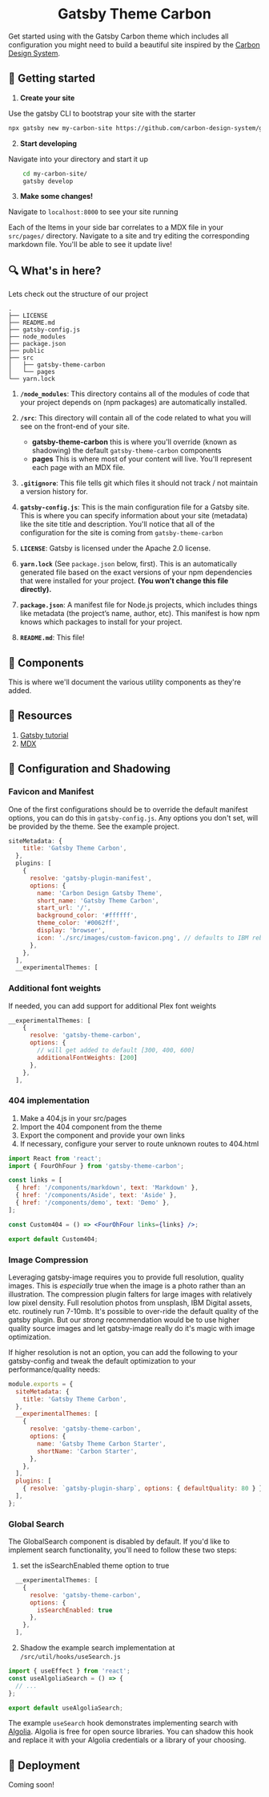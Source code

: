 <h1 align="center">
  Gatsby Theme Carbon
</h1>

Get started using with the Gatsby Carbon theme which includes all configuration you might need to build a beautiful site inspired by the [Carbon Design System](https://www.carbondesignsystem.com).

## 🧗 Getting started

1. **Create your site**

Use the gatsby CLI to bootstrap your site with the starter

```sh
npx gatsby new my-carbon-site https://github.com/carbon-design-system/gatsby-starter-carbon-theme
```

2. **Start developing**

Navigate into your directory and start it up

```sh
    cd my-carbon-site/
    gatsby develop
```

3. **Make some changes!**

Navigate to `localhost:8000` to see your site running

Each of the Items in your side bar correlates to a MDX file in your `src/pages/` directory. Navigate to a site and try editing the corresponding markdown file. You'll be able to see it update live!

## 🔍 What's in here?

Lets check out the structure of our project

    .
    ├── LICENSE
    ├── README.md
    ├── gatsby-config.js
    ├── node_modules
    ├── package.json
    ├── public
    ├── src
    │   ├── gatsby-theme-carbon
    │   └── pages
    └── yarn.lock

1.  **`/node_modules`**: This directory contains all of the modules of code that your project depends on (npm packages) are automatically installed.

1.  **`/src`**: This directory will contain all of the code related to what you will see on the front-end of your site.

    - **gatsby-theme-carbon** this is where you'll override (known as shadowing) the default `gatsby-theme-carbon` components
    - **pages** This is where most of your content will live. You'll represent each page with an MDX file.

1.  **`.gitignore`**: This file tells git which files it should not track / not maintain a version history for.

1.  **`gatsby-config.js`**: This is the main configuration file for a Gatsby site. This is where you can specify information about your site (metadata) like the site title and description. You'll notice that all of the configuration for the site is coming from `gatsby-theme-carbon`

1.  **`LICENSE`**: Gatsby is licensed under the Apache 2.0 license.

1.  **`yarn.lock`** (See `package.json` below, first). This is an automatically generated file based on the exact versions of your npm dependencies that were installed for your project. **(You won’t change this file directly).**

1.  **`package.json`**: A manifest file for Node.js projects, which includes things like metadata (the project’s name, author, etc). This manifest is how npm knows which packages to install for your project.

1.  **`README.md`**: This file!

## 👷‍ Components

This is where we'll document the various utility components as they're added.

## 📘 Resources

1. [Gatsby tutorial](https://www.gatsbyjs.org/tutorial/)
1. [MDX](https://mdxjs.com/)

## 👻 Configuration and Shadowing

### Favicon and Manifest

One of the first configurations should be to override the default manifest options, you can do this in `gatsby-config.js`. Any options you don't set, will be provided by the theme. See the example project.

```js
siteMetadata: {
    title: 'Gatsby Theme Carbon',
  },
  plugins: [
    {
      resolve: 'gatsby-plugin-manifest',
      options: {
        name: 'Carbon Design Gatsby Theme',
        short_name: 'Gatsby Theme Carbon',
        start_url: '/',
        background_color: '#ffffff',
        theme_color: '#0062ff',
        display: 'browser',
        icon: './src/images/custom-favicon.png', // defaults to IBM rebus eye
      },
    },
  ],
  __experimentalThemes: [
```

### Additional font weights

If needed, you can add support for additional Plex font weights

```js
__experimentalThemes: [
    {
      resolve: 'gatsby-theme-carbon',
      options: {
		// will get added to default [300, 400, 600]
        additionalFontWeights: [200]
      },
    },
  ],
```

### 404 implementation

1. Make a 404.js in your src/pages
1. Import the 404 component from the theme
1. Export the component and provide your own links
1. If necessary, configure your server to route unknown routes to 404.html

```jsx
import React from 'react';
import { FourOhFour } from 'gatsby-theme-carbon';

const links = [
  { href: '/components/markdown', text: 'Markdown' },
  { href: '/components/Aside', text: 'Aside' },
  { href: '/components/demo', text: 'Demo' },
];

const Custom404 = () => <FourOhFour links={links} />;

export default Custom404;
```

### Image Compression

Leveraging gatsby-image requires you to provide full resolution, quality images. This is _especially_ true when the image is a photo rather than an illustration. The compression plugin falters for large images with relatively low pixel density. Full resolution photos from unsplash, IBM Digital assets, etc. routinely run 7-10mb. It's possible to over-ride the default quality of the gatsby plugin. But our _strong_ recommendation would be to use higher quality source images and let gatsby-image really do it's magic with image optimization.

If higher resolution is not an option, you can add the following to your gatsby-config and tweak the default optimization to your performance/quality needs:

```js
module.exports = {
  siteMetadata: {
    title: 'Gatsby Theme Carbon',
  },
  __experimentalThemes: [
    {
      resolve: 'gatsby-theme-carbon',
      options: {
        name: 'Gatsby Theme Carbon Starter',
        shortName: 'Carbon Starter',
      },
    },
  ],
  plugins: [
    { resolve: `gatsby-plugin-sharp`, options: { defaultQuality: 80 } },
  ],
};
```

### Global Search

The GlobalSearch component is disabled by default. If you'd like to implement search functionality, you'll need to follow these two steps:

1. set the isSearchEnabled theme option to true

```js
  __experimentalThemes: [
    {
      resolve: 'gatsby-theme-carbon',
      options: {
        isSearchEnabled: true
      },
    },
  ],
```

2. Shadow the example search implementation at `/src/util/hooks/useSearch.js`

```jsx
import { useEffect } from 'react';
const useAlgoliaSearch = () => {
  // ...
};

export default useAlgoliaSearch;
```

The example `useSearch` hook demonstrates implementing search with [Algolia](https://www.algolia.com/). Algolia is free for open source libraries. You can shadow this hook and replace it with your Algolia credentials or a library of your choosing.

## 🚀 Deployment

Coming soon!
